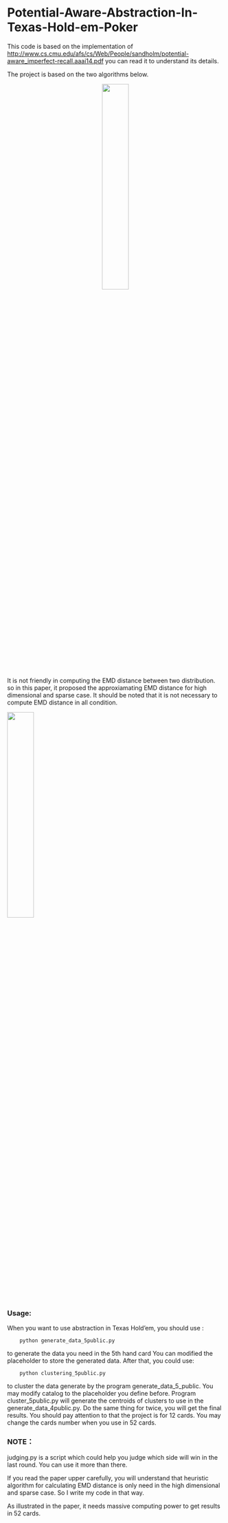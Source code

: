 ﻿# Potential-Aware-Abstraction-In-Texas-Hold-em-Poker
This code is based on the implementation of http://www.cs.cmu.edu/afs/cs/Web/People/sandholm/potential-aware_imperfect-recall.aaai14.pdf
you can read it to understand its details.

The project is based on the two algorithms below.
<center>
<img src="https://img-blog.csdnimg.cn/20181119124849580.jpg" width=35% height=35% div align=center/> 
</center>

It is not friendly in computing the EMD distance between two distribution. so in this paper, it proposed the approxiamating EMD distance for  high dimensional and sparse case. It should be noted that it is not necessary to compute EMD distance in all condition.

<img src="https://img-blog.csdnimg.cn/20181119124856106.jpg" width=35% height=35% div align=center /> 


### Usage:
When you want to use abstraction in Texas Hold’em, you should use :
```
	python generate_data_5public.py
```
to generate the data you need in the 5th hand card
You can modified the placeholder to store the generated data.
After that, you could use:
```
	python clustering_5public.py 
```
to cluster the data generate by the program generate_data_5_public. You may modify catalog to the placeholder you define before.
Program cluster_5public.py will generate the centroids of clusters to use in the generate_data_4public.py.
Do the same thing for twice, you will get the final results. You should pay attention to that the project is for 12 cards. You may change the cards number when you use in 52 cards.



### NOTE：
judging.py is a script which could help you judge which side will win in the last round. You can use it more than there.

If you read the paper upper carefully, you will understand that heuristic algorithm for calculating EMD distance is only need in the high dimensional and sparse case. So I write my code in that way. 

As illustrated in the paper, it needs massive computing power to get results in 52 cards.

